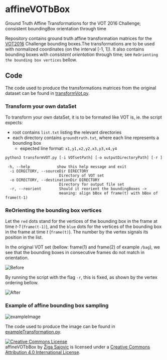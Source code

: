 # affineVOTbBox
Ground Truth Affine Transformations for the VOT 2016 Challenge; consistent boundingBox orientation through time

Repository contains ground truth affine transformation matrices for the [VOT2016](http://www.votchallenge.net/vot2016/dataset.html) Challenge bounding boxes.The transformations are to be used with normalized coordinates (on the interval [-1, 1]). It also contains bounding boxes with *consistent orientation* through time; see ```ReOrienting the bounding box vertices``` bellow.

## Code
The code used to produce the transformations matrices from the original dataset can be found in [transformVot.py](https://github.com/ZigaSajovic/affineVOTbBox/blob/master/transformVOT.py).

### Transform your own dataSet
To transform your own dataSet, it is to be formated like VOT is, ie. the script expects:
* root contains ```list.txt``` listing the relevant directories
* each directory contains ```groundtruth.txt```, where each line represents a bounding box
	* expected line format: ```x1,y1,x2,y2,x3,y3,x4,y4```



```python
python3 transformVOT.py [-i VOTsetPath] [-o outputDirectoryPath] [-r ]
```
```
 -h, --help            show this help message and exit
  -i DIRECTORY, --sourceDir DIRECTORY
                        Directory of VOT set
  -o DIRECTORY, --destinationDir DIRECTORY
                        Directory for output file set
  -r, --reorient        Should it reorient the boundingBoxes ->
                        meaning: align bBox of frame(t) with bBox of frame(t-1)
```
### ReOrienting the bounding box vertices

Let the ```red``` dots stand for the vertices of the bounding box in the frame at time *t-1* (```frame(t-1)```), and the ```blue``` dots for the vertices of the bounding box in the frame at time *t* (```frame(t)```). The number by the vertex signals its position in the list.

In the original VOT set (bellow: frame(1) and frame(2) of example ```/bag```), we see that the bounding boxes in consecutive frames do not match in orientation.

![Before](https://github.com/ZigaSajovic/affineVOTbBox/blob/master/reorderBefore.png)

By running the script with the flag ```-r```, this is fixed, as shown by the vertex ordering bellow.

![After](https://github.com/ZigaSajovic/affineVOTbBox/blob/master/reorderAfter.png)

### Example of affine bounding box sampling

![exampleImage](https://github.com/ZigaSajovic/affineVOTbBox/blob/master/example.png)

The code used to produce the image can be found in [exampleTransformation.py](https://github.com/ZigaSajovic/affineVOTbBox/blob/master/exampleTransformation.py).

<a rel="license" href="http://creativecommons.org/licenses/by/4.0/"><img alt="Creative Commons License" style="border-width:0" src="https://i.creativecommons.org/l/by/4.0/88x31.png" /></a><br /><span xmlns:dct="http://purl.org/dc/terms/" property="dct:title">affineVOTbBox</span> by <a xmlns:cc="http://creativecommons.org/ns#" href="https://si.linkedin.com/in/zigasajovic" property="cc:attributionName" rel="cc:attributionURL">Žiga Sajovic</a> is licensed under a <a rel="license" href="http://creativecommons.org/licenses/by/4.0/">Creative Commons Attribution 4.0 International License</a>.